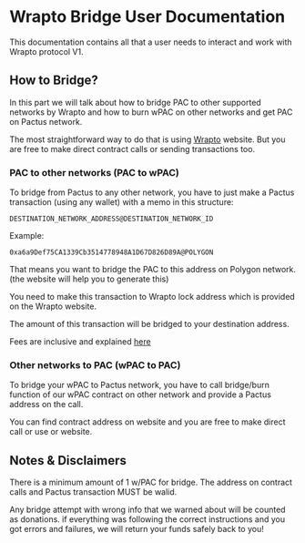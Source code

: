 # Wrapto Bridge User Documentation

This documentation contains all that a user needs to interact and work with Wrapto protocol V1.

## How to Bridge?

In this part we will talk about how to bridge PAC to other supported networks by Wrapto and how to burn wPAC
on other networks and get PAC on Pactus network.

The most straightforward way to do that is using [Wrapto](https://wrapto.app) website. But you are free to make
direct contract calls or sending transactions too.

### PAC to other networks (PAC to wPAC)

To bridge from Pactus to any other network, you have to just make a Pactus transaction (using any wallet) with a memo 
in this structure:

```
DESTINATION_NETWORK_ADDRESS@DESTINATION_NETWORK_ID
```

Example:

```
0xa6a9Def75CA1339Cb3514778948A1D67D826D89A@POLYGON
```

That means you want to bridge the PAC to this address on Polygon network.
(the website will help you to generate this)

You need to make this transaction to Wrapto lock address which is provided on the Wrapto website.

The amount of this transaction will be bridged to your destination address.

Fees are inclusive and explained [here](./protocol(standard).md)

### Other networks to PAC (wPAC to PAC)

To bridge your wPAC to Pactus network, you have to call bridge/burn function of our wPAC contract on other network and 
provide a Pactus address on the call.

You can find contract address on website and you are free to make direct call or use or website.


## Notes & Disclaimers

There is a minimum amount of 1 w/PAC for bridge. The address on contract calls and Pactus transaction MUST be walid.

Any bridge attempt with wrong info that we warned about will be counted as donations. if everything was following the
correct instructions and you got errors and failures, we will return your funds safely back to you!
